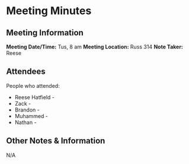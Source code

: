# Meeting Minutes
## Meeting Information
**Meeting Date/Time:** Tus, 8 am
**Meeting Location:** Russ 314
**Note Taker:** Reese

## Attendees
People who attended:
- Reese Hatfield -
- Zack - 
- Brandon - 
- Muhammed - 
- Nathan - 

## Other Notes & Information
N/A

